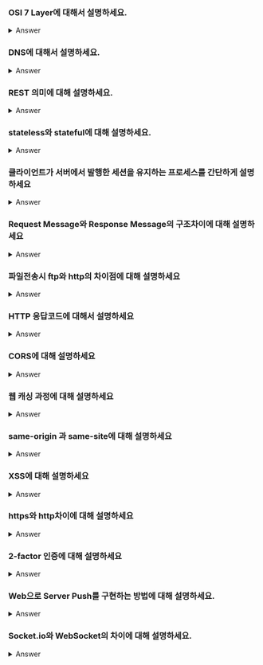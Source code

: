 ### OSI 7 Layer에 대해서 설명하세요.

<details>
   <summary> Answer </summary>
   컴퓨터 간 데이터 송수신이 일어나는 과정을 7단계로 나눈 것을 OSI 7계층이라 한다.
   물리-데이터-네트워크-전송-세션-표현-응용으로 구성되어 있으며 계층 별 역할이 구분되어 있다.
   OSI 7계층을 4단계로 나누어 TCP/IP 프로토콜(데이터링크-네트워크-전송-응용)이라 부른다. 
<br />
</details>

### DNS에 대해서 설명하세요.

<details>
   <summary> Answer </summary>
<br />
IP 주소를 사람이 인지하기 쉬운 형태(영어, 한글 등)로 변환하거나 반대의 역할을 하는 서버를 말한다.
예를 들어 브라우저 url에 www.naver.com을 치면 DNS서버는 입력된 도메인에 해당하는 IP 주소를 반환한다.   

</details>

### REST 의미에 대해 설명하세요.
   
<details>
   <summary> Answer </summary>
   REpresentational State Transfer. 표현적 상태 전달. URI에 자원을 명시하고 HTTP Method를 통해 해당 자원에 대해 어떤 행위를 할 것인지 나타낸다.
<br />
   
</details>
   

### stateless와 stateful에 대해 설명하세요.  
  
<details>
   <summary> Answer </summary>
   #더 찾아볼게요... <br />
   stateless : 무상태. 서버가 클라이언트의 상태를 유지하지 않음. http 프로토콜은 stateless <br />
   stateful : 상태 유지. 서버 부하가 크다?
<br />
   
</details>


### 클라이언트가 서버에서 발행한 세션을 유지하는 프로세스를 간단하게 설명하세요

<details>
   <summary> Answer </summary>
   서버에서 세션id를 Set-cookie 헤더에 넣어 response로 보내면 클라이언트에서는 해당 쿠키값을 기억하고, 이후 request를 보낼 때 자동으로 헤더 쿠키에 값을 넣어서 보낸다.
<br />
   
</details>

### Request Message와 Response Message의 구조차이에 대해 설명하세요

<details>
   <summary> Answer </summary>
   Request Message : HTTP Method, 헤더, query string 이나 body <br />
   Response Message : HTTP status, message, body, 헤더(쿠키 등)
<br />
   
</details>

### 파일전송시 ftp와 http의 차이점에 대해 설명하세요

<details>
   <summary> Answer </summary>
   #더 찾아볼게요... <br />
   http는 작은 파일을 여러번 보낼때 유리. <br />
   ftp는 큰 단일 파일을 보낼때 유리.
<br />
   
</details>

### HTTP 응답코드에 대해서 설명하세요

<details>
   <summary> Answer </summary>
   http 응답코드는 클라이언트가 보낸 요청에 대한 응답 상태를 숫자 + 메세지로 표현한 것이다. 상태 종류에 따라 1xx, 2xx, 3xx, 4xx, 5xx로 표현된다.
   가장 유명하고 쉽게 볼 수 있는 코드는 404 Not Found 가 있다.
<br />
   
</details>

### CORS에 대해 설명하세요

<details>
   <summary> Answer </summary>
   교차 출저 리소스 공유 Cross Origin Resource Sharing 의 약자로 서로 다른 Origin 간에 리소스 요청 및 응답이 가능한 정책을 말한다.
   브라우저는 보안상 기본적으로 SOP 정책을 따르기 때문에 동일한 Origin 내에서만 리소스의 요청 및 응답이 가능하다. 
   다만 응답 헤더에 Access-Control-Allow-Origin과 요청 쪽 Origin이 포함되어 있다면 CORS가 가능하다. 
   헤더 값은 서버에서 설정하거나, 프록시 서버를 통해 설정 할 수 있다. 
<br />
   
</details>

### 웹 캐싱 과정에 대해 설명하세요

<details>
   <summary> Answer </summary>
<br />
   
</details>

### same-origin 과 same-site에 대해 설명하세요

<details>
   <summary> Answer </summary>
<br />
   
</details>

### XSS에 대해 설명하세요

<details>
   <summary> Answer </summary>
<br />
   
</details>


### https와 http차이에 대해 설명하세요

<details>
   <summary> Answer </summary>
   http 통신은 평문의 메세지를 주고받아 통신이 도청되면 바로 안에 내용을 알 수 있다. 
   또한 리퀘스트에 대한 진위 확인을 하지 않기 때문에 변조된 요청 및 응답인 지 알 수 없다.
   이러한 http 프로토콜에 보안 요소를 강화한 것이 https(secure)이다. https는 공개키-비밀키를 통한 암호화 및 인증서를 통해 통신을 보호한다. 
<br />
   
</details>

### 2-factor 인증에 대해 설명하세요

<details>
   <summary> Answer </summary>
   이중 인증 혹인 2단계 인증이라고도 말하며 말 그대로 2개의 다른 방법을 사용해 인증하는 것이다. 
   예를 들어 로그인의 경우, 아이디-비밀번호를 입력한 후 otp 코드를 한번 더 입력하거나 설정한 메일주소를 입력하는 방법 등이 있다. 
<br />
   
</details>

### Web으로 Server Push를 구현하는 방법에 대해 설명하세요.
<details>
   <summary> Answer </summary>
<br />
   
</details>

### Socket.io와 WebSocket의 차이에 대해 설명하세요.
<details>
   <summary> Answer </summary>
<br />
   
</details>
